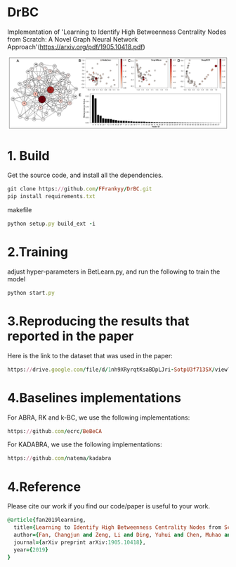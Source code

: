# DrBC
Implementation of 'Learning to Identify High Betweenness Centrality Nodes from Scratch: A Novel Graph Neural Network Approach'(https://arxiv.org/pdf/1905.10418.pdf)

![](./visualize/Figure_demo.jpg "Demo")


# 1. Build
Get the source code, and install all the dependencies.
```ruby
git clone https://github.com/FFrankyy/DrBC.git
pip install requirements.txt
```

makefile
```ruby
python setup.py build_ext -i
```

# 2.Training
adjust hyper-parameters in BetLearn.py, and run the following to train the model
```ruby
python start.py
```


# 3.Reproducing the results that reported in the paper
Here is the link to the dataset that was used in the paper:
```ruby
https://drive.google.com/file/d/1nh9XRyrqtKsaBDpLJri-SotpU3f713SX/view?usp=sharing
```

# 4.Baselines implementations
For ABRA, RK and k-BC, we use the following implementations:
```ruby
https://github.com/ecrc/BeBeCA
```
For KADABRA, we use the following implementations:
```ruby
https://github.com/natema/kadabra
```

# 4.Reference
Please cite our work if you find our code/paper is useful to your work.

```ruby
@article{fan2019learning,
  title={Learning to Identify High Betweenness Centrality Nodes from Scratch: A Novel Graph Neural Network Approach},
  author={Fan, Changjun and Zeng, Li and Ding, Yuhui and Chen, Muhao and Sun, Yizhou and Liu, Zhong},
  journal={arXiv preprint arXiv:1905.10418},
  year={2019}
}
```
